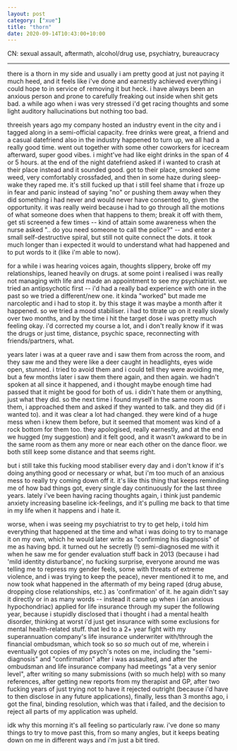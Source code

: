 ```yaml
---
layout: post
category: ["xue"]
title: "thorn"
date: 2020-09-14T10:43:00+10:00
---
```


CN: sexual assault, aftermath, alcohol/drug use, psychiatry, bureaucracy

<!--more-->

---

there is a thorn in my side and usually i am pretty good at just not paying it much heed, and it feels like i've done and earnestly achieved everything i could hope to in service of removing it but heck.
i have always been an anxious person and prone to carefully freaking out inside when shit gets bad. a while ago when i was very stressed i'd get racing thoughts and some light auditory hallucinations but nothing too bad.

threeish years ago my company hosted an industry event in the city and i tagged along in a semi-official capacity. free drinks were great, a friend and a casual datefriend also in the industry happened to turn up, we all had a really good time. went out together with some other coworkers for icecream afterward, super good vibes. i might've had like eight drinks in the span of 4 or 5 hours. at the end of the night datefriend asked if i wanted to crash at their place instead and it sounded good.
got to their place, smoked some weed, very comfortably crossfaded, and then in some haze during sleep-wake they raped me. it's still fucked up that i still feel shame that i froze up in fear and panic instead of saying "no" or pushing them away when they did something i had never and would never have consented to, given the opportunity.
it was really weird because i had to go through all the motions of what someone does when that happens to them; break it off with them, get sti screened a few times -- kind of attain some awareness when the nurse asked ".. do you need someone to call the police?" -- and enter a small self-destructive spiral, but still not quite connect the dots. it took much longer than i expected it would to understand what had happened and to put words to it (like i'm able to now).

for a while i was hearing voices again, thoughts slippery, broke off my relationships, leaned heavily on drugs. at some point i realised i was really not managing with life and made an appointment to see my psychiatrist.
we tried an antipsychotic first -- i'd had a really bad experience with one in the past so we tried a different/new one. it kinda "worked" but made me narcoleptic and i had to stop it. by this stage it was maybe a month after it happened. so we tried a mood stabiliser.
i had to titrate up on it really slowly over two months, and by the time i hit the target dose i was pretty much feeling okay. i'd corrected my course a lot, and i don't really know if it was the drugs or just time, distance, psychic space, reconnecting with friends/partners, what.

years later i was at a queer rave and i saw them from across the room, and they saw me and they were like a deer caught in headlights, eyes wide open, stunned. i tried to avoid them and i could tell they were avoiding me, but a few months later i saw them there again, and then again. we hadn't spoken at all since it happened, and i thought maybe enough time had passed that it might be good for both of us. i didn't hate them or anything, just what they did.
so the next time i found myself in the same room as them, i approached them and asked if they wanted to talk. and they did (if i wanted to). and it was clear a lot had changed. they were kind of a huge mess when i knew them before, but it seemed that moment was kind of a rock bottom for them too. they apologised, really earnestly, and at the end we hugged (my suggestion) and it felt good, and it wasn't awkward to be in the same room as them any more or near each other on the dance floor. we both still keep some distance and that seems right.

but i still take this fucking mood stabiliser every day and i don't know if it's doing anything good or necessary or what, but i'm too much of an anxious mess to really try coming down off it. it's like this thing that keeps reminding me of how bad things got, every single day continuously for the last three years. lately i've been having racing thoughts again, i think just pandemic anxiety increasing baseline ick-feelings, and it's pulling me back to that time in my life when it happens and i hate it.

worse, when i was seeing my psychiatrist to try to get help, i told him everything that happened at the time and what i was doing to try to manage it on my own, which he would later write as "confirming his diagnosis" of me as having bpd.
it turned out he secretly (!) semi-diagnosed me with it when he saw me for gender evaluation stuff back in 2013 (because i had 'mild identity disturbance', no fucking surprise, everyone around me was telling me to repress my gender feels, some with threats of extreme violence, and i was trying to keep the peace), never mentioned it to me, and now took what happened in the aftermath of my being raped (drug abuse, dropping close relationships, etc.) as 'confirmation' of it.
he again didn't say it directly or in as many words -- instead it came up when i (an anxious hypochondriac) applied for life insurance through my super the following year, because i stupidly disclosed that i thought i had a mental health disorder, thinking at worst i'd just get insurance with some exclusions for mental health-related stuff.
that led to a 2+ year fight with my superannuation company's life insurance underwriter with/through the financial ombudsman, which took so so *so* much out of me, wherein i eventually got copies of my psych's notes on me, including the "semi-diagnosis" and "confirmation" after i was assaulted, and after the ombudsman and life insurance company had meetings "at a very senior level", after writing so many submissions (with so much help) with so many references, after getting new reports from my therapist and GP, after two fucking years of just trying not to have it rejected outright (because i'd have to then disclose in any future applications), finally, less than 3 months ago, i got the final, binding resolution, which was that i failed, and the decision to reject all parts of my application was upheld.

idk why this morning it's all feeling so particularly raw. i've done so many things to try to move past this, from so many angles, but it keeps beating down on me in different ways and i'm just a bit tired.
